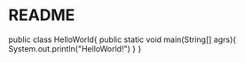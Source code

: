 # README
public class HelloWorld{
  public static void main(String[] agrs){
    System.out.println("HelloWorld!")
  }
}
